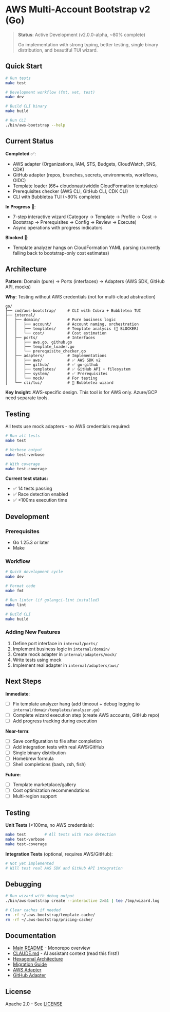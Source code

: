 # AWS Multi-Account Bootstrap v2 (Go)

> **Status**: Active Development (v2.0.0-alpha, ~80% complete)
>
> Go implementation with strong typing, better testing, single binary distribution, and beautiful TUI wizard.

## Quick Start

```bash
# Run tests
make test

# Development workflow (fmt, vet, test)
make dev

# Build CLI binary
make build

# Run CLI
./bin/aws-bootstrap --help
```

## Current Status

**Completed** ✅:
- AWS adapter (Organizations, IAM, STS, Budgets, CloudWatch, SNS, CDK)
- GitHub adapter (repos, branches, secrets, environments, workflows, OIDC)
- Template loader (66+ cloudonaut/widdix CloudFormation templates)
- Prerequisites checker (AWS CLI, GitHub CLI, CDK CLI)
- CLI with Bubbletea TUI (~80% complete)

**In Progress** 🚧:
- 7-step interactive wizard (Category → Template → Profile → Cost → Bootstrap → Prerequisites → Config → Review → Execute)
- Async operations with progress indicators

**Blocked** 🔴:
- Template analyzer hangs on CloudFormation YAML parsing (currently falling back to bootstrap-only cost estimates)

## Architecture

**Pattern**: Domain (pure) → Ports (interfaces) → Adapters (AWS SDK, GitHub API, mocks)

**Why**: Testing without AWS credentials (not for multi-cloud abstraction)

```
go/
├── cmd/aws-bootstrap/     # CLI with Cobra + Bubbletea TUI
├── internal/
│   ├── domain/            # Pure business logic
│   │   ├── account/       # Account naming, orchestration
│   │   ├── templates/     # Template analysis (🔴 BLOCKER)
│   │   └── cost/          # Cost estimation
│   ├── ports/             # Interfaces
│   │   ├── aws.go, github.go
│   │   ├── template_loader.go
│   │   └── prerequisite_checker.go
│   ├── adapters/          # Implementations
│   │   ├── aws/           # ✅ AWS SDK v2
│   │   ├── github/        # ✅ go-github
│   │   ├── templates/     # ✅ GitHub API + filesystem
│   │   ├── system/        # ✅ Prerequisites
│   │   └── mock/          # For testing
│   └── cli/tui/           # 🚧 Bubbletea wizard
```

**Key Insight**: AWS-specific design. This tool is for AWS only. Azure/GCP need separate tools.

## Testing

All tests use mock adapters - no AWS credentials required:

```bash
# Run all tests
make test

# Verbose output
make test-verbose

# With coverage
make test-coverage
```

**Current test status:**
- ✅ 14 tests passing
- ✅ Race detection enabled
- ✅ <100ms execution time

## Development

### Prerequisites

- Go 1.25.3 or later
- Make

### Workflow

```bash
# Quick development cycle
make dev

# Format code
make fmt

# Run linter (if golangci-lint installed)
make lint

# Build CLI
make build
```

### Adding New Features

1. Define port interface in `internal/ports/`
2. Implement business logic in `internal/domain/`
3. Create mock adapter in `internal/adapters/mock/`
4. Write tests using mock
5. Implement real adapter in `internal/adapters/aws/`

## Next Steps

**Immediate**:
- [ ] Fix template analyzer hang (add timeout + debug logging to `internal/domain/templates/analyzer.go`)
- [ ] Complete wizard execution step (create AWS accounts, GitHub repo)
- [ ] Add progress tracking during execution

**Near-term**:
- [ ] Save configuration to file after completion
- [ ] Add integration tests with real AWS/GitHub
- [ ] Single binary distribution
- [ ] Homebrew formula
- [ ] Shell completions (bash, zsh, fish)

**Future**:
- [ ] Template marketplace/gallery
- [ ] Cost optimization recommendations
- [ ] Multi-region support

## Testing

**Unit Tests** (<100ms, no AWS credentials):
```bash
make test        # All tests with race detection
make test-verbose
make test-coverage
```

**Integration Tests** (optional, requires AWS/GitHub):
```bash
# Not yet implemented
# Will test real AWS SDK and GitHub API integration
```

## Debugging

```bash
# Run wizard with debug output
./bin/aws-bootstrap create --interactive 2>&1 | tee /tmp/wizard.log

# Clear caches if needed
rm -rf ~/.aws-bootstrap/template-cache/
rm -rf ~/.aws-bootstrap/pricing-cache/
```

## Documentation

- [Main README](../README.md) - Monorepo overview
- [CLAUDE.md](../CLAUDE.md) - AI assistant context (read this first!)
- [Hexagonal Architecture](../docs/architecture/HEXAGONAL_ARCHITECTURE.md)
- [Migration Guide](../docs/migration/BASH_TO_GO.md)
- [AWS Adapter](./internal/adapters/aws/README.md)
- [GitHub Adapter](./internal/adapters/github/README.md)

## License

Apache 2.0 - See [LICENSE](../LICENSE)
